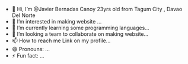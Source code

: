 - 👋 Hi, I’m @Javier Bernadas Canoy 23yrs old from Tagum City , Davao Del Norte
- 👀 I’m interested in making website ...
- 🌱 I’m currently learning some programming languages...
- 💞️ I’m looking a team to collaborate on making website...
- 📫 How to reach me Link on my profile...
- 😄 Pronouns: ...
- ⚡ Fun fact: ...

